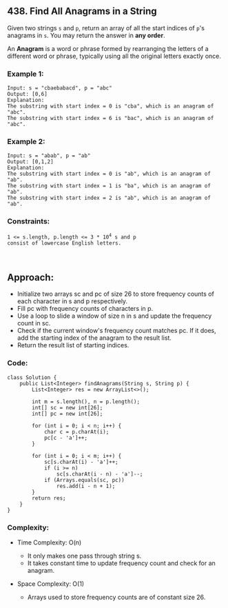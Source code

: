 ## 438. Find All Anagrams in a String   

Given two strings ```s``` and ```p```, return an array of all the start indices of ```p```'s anagrams in ```s```. You may return the answer in **any order**.   

An **Anagram** is a word or phrase formed by rearranging the letters of a different word or phrase, typically using all the original letters exactly once.   


### Example 1:   
```
Input: s = "cbaebabacd", p = "abc"
Output: [0,6]
Explanation:
The substring with start index = 0 is "cba", which is an anagram of "abc".
The substring with start index = 6 is "bac", which is an anagram of "abc".
```    

### Example 2:    
```
Input: s = "abab", p = "ab"
Output: [0,1,2]
Explanation:
The substring with start index = 0 is "ab", which is an anagram of "ab".
The substring with start index = 1 is "ba", which is an anagram of "ab".
The substring with start index = 2 is "ab", which is an anagram of "ab".
```     

### Constraints:   

<code>1 <= s.length, p.length <= 3 * 10<sup>4</sup>
s and p consist of lowercase English letters.
</code>   

<br>  

## Approach:  

* Initialize two arrays sc and pc of size 26 to store frequency counts of each character in s and p respectively.
* Fill pc with frequency counts of characters in p.
* Use a loop to slide a window of size n in s and update the frequency count in sc.
* Check if the current window's frequency count matches pc. If it does, add the starting index of the anagram to the result list.
* Return the result list of starting indices.    


### Code:   
```
class Solution {
    public List<Integer> findAnagrams(String s, String p) {
        List<Integer> res = new ArrayList<>();
        
        int m = s.length(), n = p.length();
        int[] sc = new int[26];
        int[] pc = new int[26];
        
        for (int i = 0; i < n; i++) {
            char c = p.charAt(i);
            pc[c - 'a']++;
        }
        
        for (int i = 0; i < m; i++) {
            sc[s.charAt(i) - 'a']++;
            if (i >= n) 
                sc[s.charAt(i - n) - 'a']--;
            if (Arrays.equals(sc, pc)) 
                res.add(i - n + 1);
        }
        return res;
    }
}
```    


### Complexity:  
* Time Complexity: O(n) 
    * It only makes one pass through string s.
    * It takes constant time to update frequency count and check for an anagram.   
    
* Space Complexity: O(1)
    * Arrays used to store frequency counts are of constant size 26.


